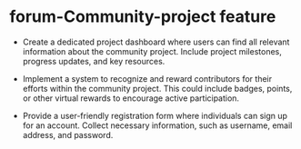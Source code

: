 # forum-Community-project feature

- Create a dedicated project dashboard where users can find all relevant information about the community project. Include project milestones, progress updates, and key resources.

- Implement a system to recognize and reward contributors for their efforts within the community project. This could include badges, points, or other virtual rewards to encourage active participation.

- Provide a user-friendly registration form where individuals can sign up for an account. Collect necessary information, such as username, email address, and password.


